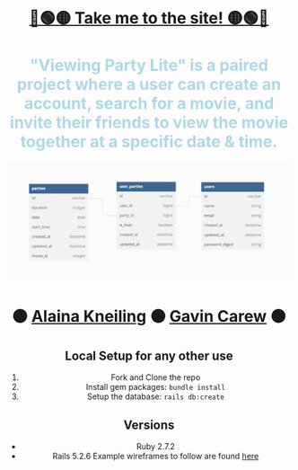 <div align="center">
 
 <div style="color: yellow">

# [🔵🟢🟡 Take me to the site! 🟡🟢🔵](https://viewing-party-lite2207.herokuapp.com/)
</div>

<div style="color: lightblue">

# "Viewing Party Lite" is a paired project where a user can create an account, search for a movie, and invite their friends to view the movie together at a specific date & time. 
</div>

<img src="./app/assets/images/schema.jpg" alt="The schema of the project includes 3 tables. One for users, one for parties and a joins table for user_parties."/>

#  ⚫ [Alaina Kneiling](https://github.com/Alaina-Noel) ⚫ [Gavin Carew](https://github.com/gjcarew) ⚫

## Local Setup for any other use
1. Fork and Clone the repo
2. Install gem packages: `bundle install`
3. Setup the database: `rails db:create`

## Versions
- Ruby 2.7.2
- Rails 5.2.6
Example wireframes to follow are found [here](https://backend.turing.io/module3/projects/viewing_party_lite/wireframes)
